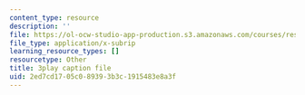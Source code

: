```yaml
---
content_type: resource
description: ''
file: https://ol-ocw-studio-app-production.s3.amazonaws.com/courses/res-18-009-learn-differential-equations-up-close-with-gilbert-strang-and-cleve-moler-fall-2015/2ed7cd1705c089393b3c1915483e8a3f_DkOgvZywshI.srt
file_type: application/x-subrip
learning_resource_types: []
resourcetype: Other
title: 3play caption file
uid: 2ed7cd17-05c0-8939-3b3c-1915483e8a3f
---
```

